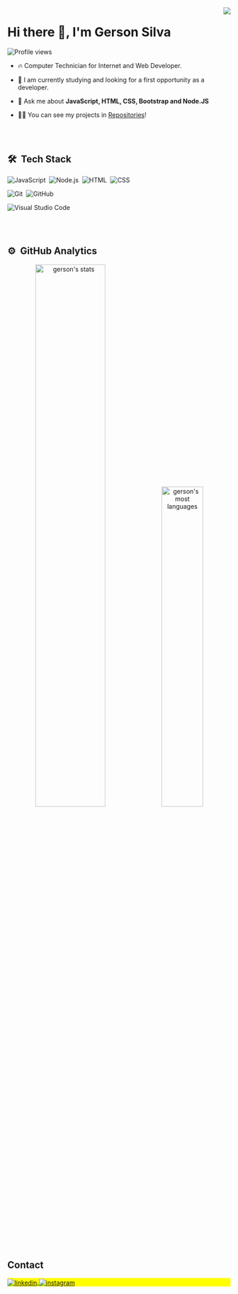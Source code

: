 <img align="right" src="https://raw.githubusercontent.com/gist/br-gersons/8f5f9c660f389caa206d0c1524ae9d02/raw/7d6c0fa408384af88bce6f7208db93bd55d94c69/readmeGersonCard.svg"/>
<h1 align="left">Hi there 👋, I'm Gerson Silva</h1>
<p align="left"> <img src="https://komarev.com/ghpvc/?username=br-gersons&color=yellow" alt="Profile views" /> </p>

- 🔥 Computer Technician for Internet and Web Developer. 

- 🔭 I am currently studying and looking for a first opportunity as a developer.

- 💬 Ask me about **JavaScript, HTML, CSS, Bootstrap and Node.JS<!-- and JS Frameworks -->**

<!--- ⚡ Fun fact ** **-->

- 👨‍💻 You can see my projects in [Repositories](https://github.com/br-gersons?tab=repositories)!

<br><br>

## 🛠 &nbsp;Tech Stack

![JavaScript](https://img.shields.io/badge/-JavaScript-05122A?style=flat&logo=javascript)&nbsp;
![Node.js](https://img.shields.io/badge/-Node.js-05122A?style=flat&logo=node.js)&nbsp;
![HTML](https://img.shields.io/badge/-HTML-05122A?style=flat&logo=HTML5)&nbsp;
![CSS](https://img.shields.io/badge/-CSS-05122A?style=flat&logo=CSS3&logoColor=1572B6)&nbsp;
<!--![React](https://img.shields.io/badge/-React-05122A?style=flat&logo=react)&nbsp;-->
![Git](https://img.shields.io/badge/-Git-05122A?style=flat&logo=git)&nbsp;
![GitHub](https://img.shields.io/badge/-GitHub-05122A?style=flat&logo=github)&nbsp;
<!--![Markdown](https://img.shields.io/badge/-Markdown-05122A?style=flat&logo=markdown)&nbsp;-->
![Visual Studio Code](https://img.shields.io/badge/-Visual%20Studio%20Code-05122A?style=flat&logo=visual-studio-code&logoColor=007ACC)&nbsp;
<!--![PostgreSQL](https://img.shields.io/badge/-PostgreSQL-05122A?style=flat&logo=postgresql)&nbsp;-->
<!--![SQLite](https://img.shields.io/badge/-SQLite-05122A?style=flat&logo=sqlite)&nbsp;-->

<br><br>

## ⚙️ &nbsp;GitHub Analytics

<p align="center">
<img width="56%" src="https://github-readme-stats.vercel.app/api?username=br-gersons&show_icons=true&theme=vision-friendly-dark" alt="gerson's stats"/>
<img width="43%" src="https://github-readme-stats.vercel.app/api/top-langs/?username=br-gersons&layout=compact&theme=vision-friendly-dark" alt="gerson's most languages"/>
</p>

<br>

## Contact

<p align="left" style="background:yellow">
<a href="https://www.linkedin.com/in/br-gerson/" target="_blank">
  <img align="center" src="https://img.shields.io/badge/-gersonsilva-05122A?style=flat&logo=linkedin" alt="linkedin"/>
</a>
<a href="https://instagram.com/br.gerson" target="_blank">
 <img align="center" src="https://img.shields.io/badge/-gersonsilva-05122A?style=flat&logo=instagram" alt="instagram"/>
</a>
</p>
